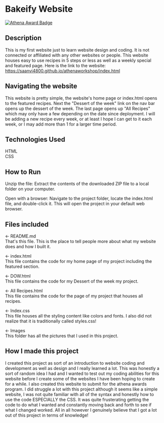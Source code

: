 # Bakeify Website
[![Athena Award Badge](https://img.shields.io/endpoint?url=https%3A%2F%2Faward.athena.hackclub.com%2Fapi%2Fbadge)](https://award.athena.hackclub.com?utm_source=readme)
## Description<br>
This is my first website just to learn website design and coding. It is not connected or affiliated with any other websites or people. This website houses easy to use recipes in 5 steps or less as well as a weekly special and featured page.
Here is the link to the website: https://saanvi4800.github.io/athenaworkshop/index.html
## Navigating the website
This website is pretty simple, the website's home page or index.html opens to the featured recipes. Next the "Dessert of the week" link on the nav bar opens up the dessert of the week. The last page opens up "All Recipes" which may only have a few depending on the date since deployment. I will be adding a new recipe every week, or at least I hope I can get to it each week, or I may add more than 1 for a larger time period.

## Technologies Used<br>
HTML<br>
CSS<br>

## How to Run<br>
Unzip the file: Extract the contents of the downloaded ZIP file to a local folder on your computer.<br>

Open with a browser: Navigate to the project folder, locate the index.html file, and double-click it. This will open the project in your default web browser.


## Files included<br>
← README.md<br>
That's this file. This is the place to tell people more about what my website does and how I built it.<br>

← index.html<br>
This file contains the code for my home page of my project including the featured section.<br>

← DOW.html<br>
This file contains the code for my Dessert of the week my project.<br>

← All Recipes.html<br>
This file contains the code for the page of my project that houses all recipes.<br>

← Index.css<br>
This file houses all the styling content like colors and fonts. I also did not realize that it is traditionally called styles.css!<br>

← Images<br>
This folder has all the pictures that I used in this project.<br>


## How I made this project<br>
I created this project as sort of an introduction to website coding and development as well as design and I really learned a lot. This was honestly a sort of random idea I had and I wanted to test out my coding abilities for this website before I create some of the websites I have been hoping to create for a while. I also created this website to submit for the athena awards program. I did struggle a lot with this project although it seems like a simple website, I was not quite familiar with all of the syntax and honestly how to use the code ESPECIALLY the CSS. It was quite frusterating getting the code to do what I wanted and constantly moving back and forth to see if what I changed worked. All in all however I genuinely believe that I got a lot out of this project in terms of knowledge!
